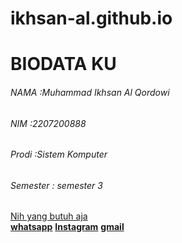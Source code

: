 # ikhsan-al.github.io
<html>
	<head>
		<title>biodata  </title>
</head>
<body>
	<h1>BIODATA KU</h1>
	<h6>NAMA :Muhammad Ikhsan Al Qordowi</h6>
	<h6>NIM :2207200888</h6>
	<h6>Prodi :Sistem Komputer </h6>
	<h6>Semester : semester 3</h6>
 
<u>Nih yang butuh aja </u><br/>
	<a href = "wa.me/6288227963142"><b>whatsapp</b></a>
	<a href = "instagram.com/ikhsan.alq"><b>Instagram</b></a>
	<a href = "alqordowi97@gmail.com"><b>gmail</b></a>

</body>
</footer>
</html>
